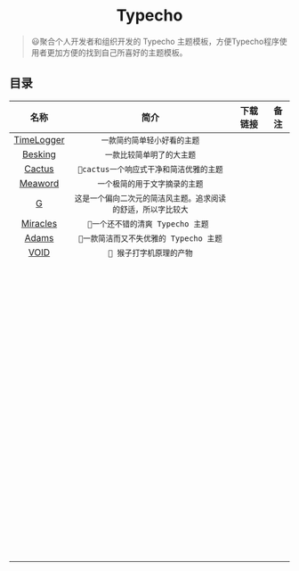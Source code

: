 <h1 align="center">Typecho</h1>

>😃聚合个人开发者和组织开发的 Typecho 主题模板，方便Typecho程序使用者更加方便的找到自己所喜好的主题模板。

## 目录

|                名称                |                             简介                             | 下载链接 | 备注 |
| :--------------------------------: | :----------------------------------------------------------: | :------: | :--: |
| [TimeLogger](TimeLogger/README.md) |                 `一款简约简单轻小好看的主题`                 |          |      |
|         [Besking](Besking)         |                  `一款比较简单明了的大主题`                  |          |      |
|          [Cactus](Cactus)          |           `🌵cactus一个响应式干净和简洁优雅的主题`            |          |      |
|         [Meaword](MeaWord)         |                `一个极简的用于文字摘录的主题`                |          |      |
|               [G](G)               | `这是一个偏向二次元的简洁风主题。追求阅读的舒适，所以字比较大` |          |      |
|        [Miracles](Mriacles)        |              `🧀一个还不错的清爽 Typecho 主题 `               |          |      |
|           [Adams](adams)           |            `🍢一款简洁而又不失优雅的 Typecho 主题`            |          |      |
|            [VOID](VOID)            |                   `🐒 猴子打字机原理的产物`                   |          |      |
|                                    |                                                              |          |      |
|                                    |                                                              |          |      |
|                                    |                                                              |          |      |
|                                    |                                                              |          |      |
|                                    |                                                              |          |      |
|                                    |                                                              |          |      |
|                                    |                                                              |          |      |
|                                    |                                                              |          |      |
|                                    |                                                              |          |      |
|                                    |                                                              |          |      |
|                                    |                                                              |          |      |
|                                    |                                                              |          |      |
|                                    |                                                              |          |      |
|                                    |                                                              |          |      |
|                                    |                                                              |          |      |
|                                    |                                                              |          |      |
|                                    |                                                              |          |      |
|                                    |                                                              |          |      |
|                                    |                                                              |          |      |
|                                    |                                                              |          |      |
|                                    |                                                              |          |      |
|                                    |                                                              |          |      |
|                                    |                                                              |          |      |
|                                    |                                                              |          |      |
|                                    |                                                              |          |      |
|                                    |                                                              |          |      |
|                                    |                                                              |          |      |
|                                    |                                                              |          |      |
|                                    |                                                              |          |      |
|                                    |                                                              |          |      |
|                                    |                                                              |          |      |
|                                    |                                                              |          |      |
|                                    |                                                              |          |      |
|                                    |                                                              |          |      |
|                                    |                                                              |          |      |
|                                    |                                                              |          |      |
|                                    |                                                              |          |      |
|                                    |                                                              |          |      |
|                                    |                                                              |          |      |
|                                    |                                                              |          |      |
|                                    |                                                              |          |      |
|                                    |                                                              |          |      |
|                                    |                                                              |          |      |
|                                    |                                                              |          |      |
|                                    |                                                              |          |      |
|                                    |                                                              |          |      |
|                                    |                                                              |          |      |
|                                    |                                                              |          |      |
|                                    |                                                              |          |      |
|                                    |                                                              |          |      |
|                                    |                                                              |          |      |
|                                    |                                                              |          |      |
|                                    |                                                              |          |      |
|                                    |                                                              |          |      |
|                                    |                                                              |          |      |
|                                    |                                                              |          |      |
|                                    |                                                              |          |      |
|                                    |                                                              |          |      |
|                                    |                                                              |          |      |
|                                    |                                                              |          |      |
|                                    |                                                              |          |      |
|                                    |                                                              |          |      |
|                                    |                                                              |          |      |
|                                    |                                                              |          |      |
|                                    |                                                              |          |      |
|                                    |                                                              |          |      |
|                                    |                                                              |          |      |
|                                    |                                                              |          |      |
|                                    |                                                              |          |      |
|                                    |                                                              |          |      |
|                                    |                                                              |          |      |
|                                    |                                                              |          |      |
|                                    |                                                              |          |      |
|                                    |                                                              |          |      |
|                                    |                                                              |          |      |
|                                    |                                                              |          |      |
|                                    |                                                              |          |      |
|                                    |                                                              |          |      |
|                                    |                                                              |          |      |
|                                    |                                                              |          |      |
|                                    |                                                              |          |      |
|                                    |                                                              |          |      |
|                                    |                                                              |          |      |
|                                    |                                                              |          |      |
|                                    |                                                              |          |      |
|                                    |                                                              |          |      |
|                                    |                                                              |          |      |
|                                    |                                                              |          |      |
|                                    |                                                              |          |      |
|                                    |                                                              |          |      |